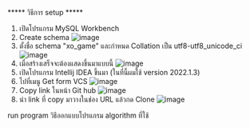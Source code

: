 ***** วิธีการ setup  *****
1. เปิดโปรแกรม MySQL Workbench
2. Create schema
   ![image](https://github.com/blink1104/xo_game/assets/98315267/902b7158-115a-4bea-bc55-ff017cd300cc)
4. ตั้งชื่อ schema "xo_game" และกำหนด Collation เป็น utf8-utf8_unicode_ci
   ![image](https://github.com/blink1104/xo_game/assets/98315267/5073a3a1-1082-49f4-81a3-ca71f910daaf)
5. เมื่อสร้างเสร็จจะต้องแสดงขึ้นมาแบบนี้
   ![image](https://github.com/blink1104/xo_game/assets/98315267/7b66f9d0-d92f-47bf-a4b7-c793129ea4f0)
6. เปิดโปรแกรม Intellij IDEA ขึ้นมา (ในที่นี้ผมใช้ version 2022.1.3)
7. ไปที่เมนู Get form VCS
   ![image](https://github.com/blink1104/xo_game/assets/98315267/7bce35f2-e02f-415f-ad26-5aaffd55d20b)
8. Copy link ในหน้า Git hub
   ![image](https://github.com/blink1104/xo_game/assets/98315267/279c25bd-529f-43df-9c22-90591b47c578)
9. นำ link ที่ copy มาวางในช่อง URL แล้วกด Clone
    ![image](https://github.com/blink1104/xo_game/assets/98315267/7d451c7f-c7a3-41da-ad93-b499ecc98086)


run program
วิธีออกแบบโปรแกรม
algorithm ที่ใช้
